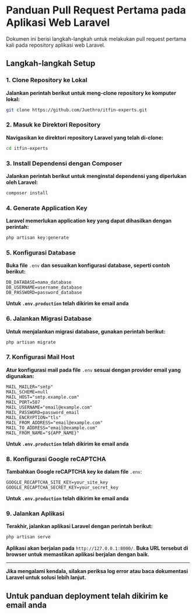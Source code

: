 # **Panduan Pull Request Pertama pada Aplikasi Web Laravel**

Dokumen ini berisi langkah-langkah untuk melakukan pull request pertama kali pada repository aplikasi web Laravel.

## **Langkah-langkah Setup**

### **1. Clone Repository ke Lokal**
**Jalankan perintah berikut untuk meng-clone repository ke komputer lokal:**
```sh
git clone https://github.com/Juethro/itfin-experts.git
```

### **2. Masuk ke Direktori Repository**
**Navigasikan ke direktori repository Laravel yang telah di-clone:**
```sh
cd itfin-experts
```

### **3. Install Dependensi dengan Composer**
**Jalankan perintah berikut untuk menginstal dependensi yang diperlukan oleh Laravel:**
```sh
composer install
```

### **4. Generate Application Key**
**Laravel memerlukan application key yang dapat dihasilkan dengan perintah:**
```sh
php artisan key:generate
```

### **5. Konfigurasi Database**
**Buka file** `.env` **dan sesuaikan konfigurasi database, seperti contoh berikut:**
```
DB_DATABASE=nama_database
DB_USERNAME=username_database
DB_PASSWORD=password_database
```
**Untuk `.env.production` telah dikirim ke email anda**

### **6. Jalankan Migrasi Database**
**Untuk menjalankan migrasi database, gunakan perintah berikut:**
```sh
php artisan migrate
```

### **7. Konfigurasi Mail Host**
**Atur konfigurasi mail pada file** `.env` **sesuai dengan provider email yang digunakan:**
```
MAIL_MAILER="smtp"
MAIL_SCHEME=null
MAIL_HOST="smtp.example.com"
MAIL_PORT=587
MAIL_USERNAME="email@example.com"
MAIL_PASSWORD=password_email
MAIL_ENCRYPTION="tls"
MAIL_FROM_ADDRESS="email@example.com"
MAIL_TO_ADDRESS="email@example.com"
MAIL_FROM_NAME="${APP_NAME}"
```
**Untuk `.env.production` telah dikirim ke email anda**

### **8. Konfigurasi Google reCAPTCHA**
**Tambahkan Google reCAPTCHA key ke dalam file** `.env`:
```
GOOGLE_RECAPTCHA_SITE_KEY=your_site_key
GOOGLE_RECAPTCHA_SECRET_KEY=your_secret_key
```
**Untuk `.env.production` telah dikirim ke email anda**

### **9. Jalankan Aplikasi**
**Terakhir, jalankan aplikasi Laravel dengan perintah berikut:**
```sh
php artisan serve
```
**Aplikasi akan berjalan pada** `http://127.0.0.1:8000/`. **Buka URL tersebut di browser untuk memastikan aplikasi berjalan dengan baik.**

---

**Jika mengalami kendala, silakan periksa log error atau baca dokumentasi Laravel untuk solusi lebih lanjut.**

## Untuk panduan deployment telah dikirim ke email anda
